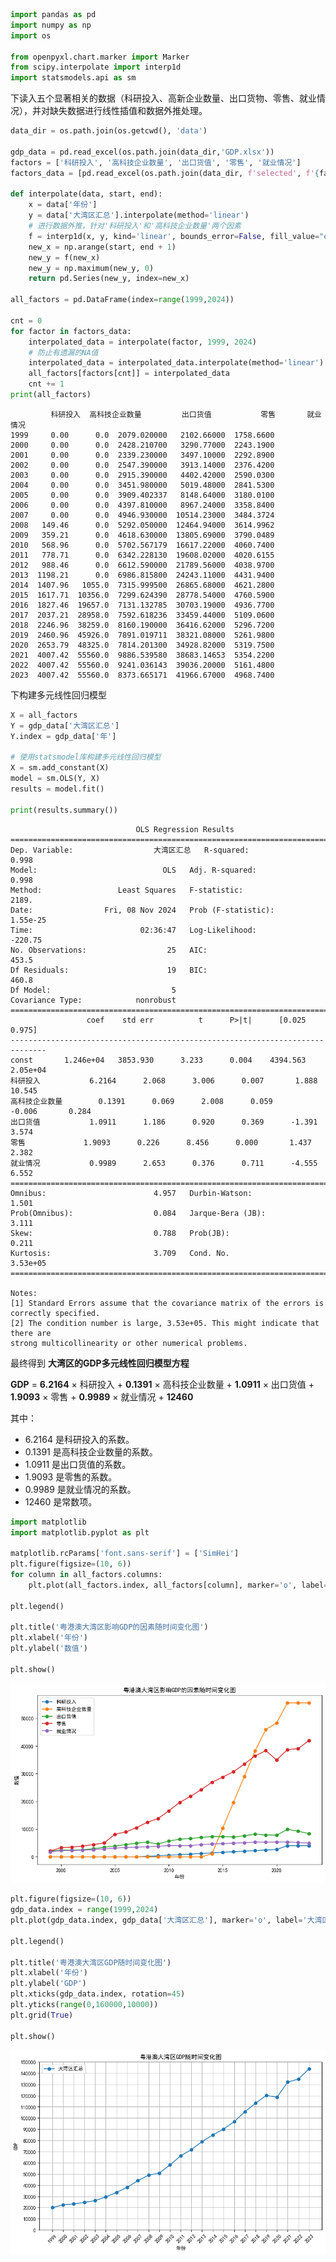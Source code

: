 ```python
import pandas as pd
import numpy as np
import os

from openpyxl.chart.marker import Marker
from scipy.interpolate import interp1d
import statsmodels.api as sm
```

下读入五个显著相关的数据（科研投入、高新企业数量、出口货物、零售、就业情况），并对缺失数据进行线性插值和数据外推处理。


```python
data_dir = os.path.join(os.getcwd(), 'data')

gdp_data = pd.read_excel(os.path.join(data_dir,'GDP.xlsx'))
factors = ['科研投入', '高科技企业数量', '出口货值', '零售', '就业情况']
factors_data = [pd.read_excel(os.path.join(data_dir, f'selected', f'{factor}.xlsx')) for factor in factors]

def interpolate(data, start, end):
    x = data['年份']
    y = data['大湾区汇总'].interpolate(method='linear')
    # 进行数据外推，针对'科研投入'和'高科技企业数量'两个因素
    f = interp1d(x, y, kind='linear', bounds_error=False, fill_value="extrapolate")
    new_x = np.arange(start, end + 1)
    new_y = f(new_x)
    new_y = np.maximum(new_y, 0)
    return pd.Series(new_y, index=new_x)

all_factors = pd.DataFrame(index=range(1999,2024))

cnt = 0
for factor in factors_data:
    interpolated_data = interpolate(factor, 1999, 2024)
    # 防止有遗漏的NA值
    interpolated_data = interpolated_data.interpolate(method='linear')
    all_factors[factors[cnt]] = interpolated_data
    cnt += 1
print(all_factors)
```

             科研投入  高科技企业数量         出口货值           零售       就业情况
    1999     0.00      0.0  2079.020000   2102.66000  1758.6600
    2000     0.00      0.0  2428.210700   3290.77000  2243.1900
    2001     0.00      0.0  2339.230000   3497.10000  2292.8900
    2002     0.00      0.0  2547.390000   3913.14000  2376.4200
    2003     0.00      0.0  2915.390000   4402.42000  2590.0300
    2004     0.00      0.0  3451.980000   5019.48000  2841.5300
    2005     0.00      0.0  3909.402337   8148.64000  3180.0100
    2006     0.00      0.0  4397.810000   8967.24000  3358.8400
    2007     0.00      0.0  4946.930000  10514.23000  3484.3724
    2008   149.46      0.0  5292.050000  12464.94000  3614.9962
    2009   359.21      0.0  4618.630000  13805.69000  3790.0489
    2010   568.96      0.0  5702.567179  16617.22000  4060.7400
    2011   778.71      0.0  6342.228130  19608.02000  4020.6155
    2012   988.46      0.0  6612.590000  21789.56000  4038.9700
    2013  1198.21      0.0  6986.815800  24243.11000  4431.9400
    2014  1407.96   1055.0  7315.999500  26865.68000  4621.2800
    2015  1617.71  10356.0  7299.624390  28778.54000  4760.5900
    2016  1827.46  19657.0  7131.132785  30703.19000  4936.7700
    2017  2037.21  28958.0  7592.618236  33459.44000  5109.0600
    2018  2246.96  38259.0  8160.190000  36416.62000  5296.7200
    2019  2460.96  45926.0  7891.019711  38321.08000  5261.9800
    2020  2653.79  48325.0  7814.201300  34928.82000  5319.7500
    2021  4007.42  55560.0  9886.539580  38683.14653  5354.2200
    2022  4007.42  55560.0  9241.036143  39036.20000  5161.4800
    2023  4007.42  55560.0  8373.665171  41966.67000  4968.7400
    

下构建多元线性回归模型


```python
X = all_factors
Y = gdp_data['大湾区汇总']
Y.index = gdp_data['年']

# 使用statsmodel库构建多元线性回归模型
X = sm.add_constant(X)
model = sm.OLS(Y, X)
results = model.fit()

print(results.summary())
```

                                OLS Regression Results                            
    ==============================================================================
    Dep. Variable:                  大湾区汇总   R-squared:                       0.998
    Model:                            OLS   Adj. R-squared:                  0.998
    Method:                 Least Squares   F-statistic:                     2189.
    Date:                Fri, 08 Nov 2024   Prob (F-statistic):           1.55e-25
    Time:                        02:36:47   Log-Likelihood:                -220.75
    No. Observations:                  25   AIC:                             453.5
    Df Residuals:                      19   BIC:                             460.8
    Df Model:                           5                                         
    Covariance Type:            nonrobust                                         
    ==============================================================================
                     coef    std err          t      P>|t|      [0.025      0.975]
    ------------------------------------------------------------------------------
    const       1.246e+04   3853.930      3.233      0.004    4394.563    2.05e+04
    科研投入           6.2164      2.068      3.006      0.007       1.888      10.545
    高科技企业数量        0.1391      0.069      2.008      0.059      -0.006       0.284
    出口货值           1.0911      1.186      0.920      0.369      -1.391       3.574
    零售             1.9093      0.226      8.456      0.000       1.437       2.382
    就业情况           0.9989      2.653      0.376      0.711      -4.555       6.552
    ==============================================================================
    Omnibus:                        4.957   Durbin-Watson:                   1.501
    Prob(Omnibus):                  0.084   Jarque-Bera (JB):                3.111
    Skew:                           0.788   Prob(JB):                        0.211
    Kurtosis:                       3.709   Cond. No.                     3.53e+05
    ==============================================================================
    
    Notes:
    [1] Standard Errors assume that the covariance matrix of the errors is correctly specified.
    [2] The condition number is large, 3.53e+05. This might indicate that there are
    strong multicollinearity or other numerical problems.
    

最终得到
**大湾区的GDP多元线性回归模型方程**

**GDP** = **6.2164** × 科研投入 + **0.1391** × 高科技企业数量 + **1.0911** × 出口货值 + **1.9093** × 零售 + **0.9989** × 就业情况 + **12460**

其中：
- 6.2164 是科研投入的系数。
- 0.1391 是高科技企业数量的系数。
- 1.0911 是出口货值的系数。
- 1.9093 是零售的系数。
- 0.9989 是就业情况的系数。
- 12460 是常数项。


```python
import matplotlib
import matplotlib.pyplot as plt

matplotlib.rcParams['font.sans-serif'] = ['SimHei']
plt.figure(figsize=(10, 6))
for column in all_factors.columns:
    plt.plot(all_factors.index, all_factors[column], marker='o', label=column)
    
plt.legend()

plt.title('粤港澳大湾区影响GDP的因素随时间变化图')
plt.xlabel('年份')
plt.ylabel('数值')

plt.show()
```


    
![png](output_6_0.png)
    



```python
plt.figure(figsize=(10, 6))
gdp_data.index = range(1999,2024)
plt.plot(gdp_data.index, gdp_data['大湾区汇总'], marker='o', label='大湾区汇总')
    
plt.legend()

plt.title('粤港澳大湾区GDP随时间变化图')
plt.xlabel('年份')
plt.ylabel('GDP')
plt.xticks(gdp_data.index, rotation=45)
plt.yticks(range(0,160000,10000))
plt.grid(True)

plt.show()
```


    
![png](output_7_0.png)
    

